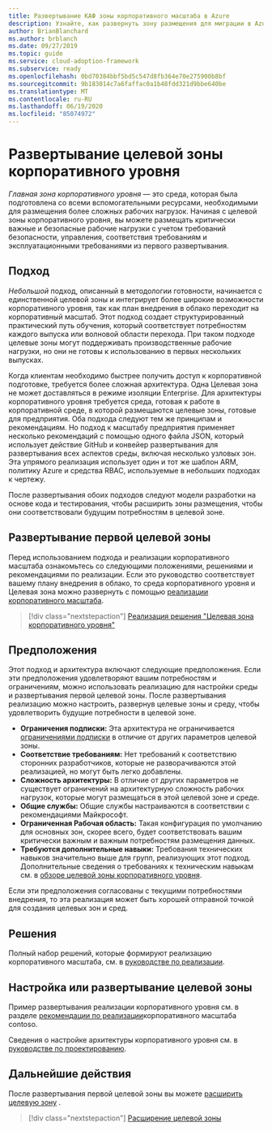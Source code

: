 ```yaml
---
title: Развертывание КАФ зоны корпоративного масштаба в Azure
description: Узнайте, как развернуть зону размещения для миграции в Azure.
author: BrianBlanchard
ms.author: brblanch
ms.date: 09/27/2019
ms.topic: guide
ms.service: cloud-adoption-framework
ms.subservice: ready
ms.openlocfilehash: 0bd70384bbf5bd5c547d8fb364e70e275900b8bf
ms.sourcegitcommit: 9b183014c7a6faffac0a1b48fdd321d9bbe640be
ms.translationtype: MT
ms.contentlocale: ru-RU
ms.lasthandoff: 06/19/2020
ms.locfileid: "85074972"
---
```

# <a name="deploy-an-enterprise-scale-landing-zone"></a>Развертывание целевой зоны корпоративного уровня

_Главная зона корпоративного уровня_ — это среда, которая была подготовлена со всеми вспомогательными ресурсами, необходимыми для размещения более сложных рабочих нагрузок. Начиная с целевой зоны корпоративного уровня, вы можете размещать критически важные и безопасные рабочие нагрузки с учетом требований безопасности, управления, соответствия требованиям и эксплуатационными требованиями из первого развертывания.

## <a name="approach"></a>Подход

_Небольшой_ подход, описанный в методологии готовности, начинается с единственной целевой зоны и интегрирует более широкие возможности корпоративного уровня, так как план внедрения в облако переходит на корпоративный масштаб. Этот подход создает структурированный практический путь обучения, который соответствует потребностям каждого выпуска или волновой области перехода. При таком подходе целевые зоны могут поддерживать производственные рабочие нагрузки, но они не готовы к использованию в первых нескольких выпусках.

Когда клиентам необходимо быстрее получить доступ к корпоративной подготовке, требуется более сложная архитектура. Одна Целевая зона не может доставляться в режиме изоляции Enterprise. Для архитектуры корпоративного уровня требуется среда, готовая к работе в корпоративной среде, в которой размещаются целевые зоны, готовые для предприятия. Оба подхода следуют тем же принципам и рекомендациям. Но подход к масштабу предприятия применяет несколько рекомендаций с помощью одного файла JSON, который использует действие GitHub и конвейер развертывания для развертывания всех аспектов среды, включая несколько узловых зон. Эта упрямого реализация использует один и тот же шаблон ARM, политику Azure и средства RBAC, используемые в небольших подходах к чертежу.

После развертывания обоих подходов следуют модели разработки на основе кода и тестирования, чтобы расширить зоны размещения, чтобы они соответствовали будущим потребностям в целевой зоне.

## <a name="deploy-the-first-landing-zone"></a>Развертывание первой целевой зоны

Перед использованием подхода и реализации корпоративного масштаба ознакомьтесь со следующими положениями, решениями и рекомендациями по реализации. Если это руководство соответствует вашему плану внедрения в облако, то среда корпоративного уровня и Целевая зона можно развернуть с помощью [реализации корпоративного масштаба](../enterprise-scale/implementation.md).

> [!div class="nextstepaction"]
> [Реализация решения "Целевая зона корпоративного уровня"](../enterprise-scale/implementation.md)

## <a name="assumptions"></a>Предположения

Этот подход и архитектура включают следующие предположения. Если эти предположения удовлетворяют вашим потребностям и ограничениям, можно использовать реализацию для настройки среды и развертывания первой целевой зоны. После развертывания реализацию можно настроить, развернув целевые зоны и среду, чтобы удовлетворить будущие потребности в целевой зоне.

- **Ограничения подписки:** Эта архитектура не ограничивается [ограничениями подписки](https://docs.microsoft.com/azure/azure-resource-manager/management/azure-subscription-service-limits) в отличие от других параметров целевой зоны.
- **Соответствие требованиям:** Нет требований к соответствию сторонних разработчиков, которые не разворачиваются этой реализацией, но могут быть легко добавлены.
- **Сложность архитектуры:** В отличие от других параметров не существует ограничений на архитектурную сложность рабочих нагрузок, которые могут размещаться в этой целевой зоне и среде.
- **Общие службы:** Общие службы настраиваются в соответствии с рекомендациями Майкрософт.
- **Ограниченная Рабочая область:** Такая конфигурация по умолчанию для основных зон, скорее всего, будет соответствовать вашим критически важным и важным потребностям размещения данных.
- **Требуются дополнительные навыки:** Требования технических навыков значительно выше для групп, реализующих этот подход. Дополнительные сведения о требованиях к техническим навыкам см. в [обзоре целевой зоны корпоративного уровня](../enterprise-scale/index.md).

Если эти предположения согласованы с текущими потребностями внедрения, то эта реализация может быть хорошей отправной точкой для создания целевых зон и сред.

## <a name="decisions"></a>Решения

Полный набор решений, которые формируют реализацию корпоративного масштаба, см. в [руководстве по реализации](../enterprise-scale/implementation-guidelines.md).

## <a name="customize-or-deploy-a-landing-zone"></a>Настройка или развертывание целевой зоны

Пример развертывания реализации корпоративного уровня см. в разделе [рекомендации по реализации](https://github.com/Azure/Enterprise-Scale/blob/main/docs/reference/contoso/Readme.md)корпоративного масштаба contoso.

Сведения о настройке архитектуры корпоративного уровня см. в [руководстве по проектированию](../enterprise-scale/design-guidelines.md).

## <a name="next-steps"></a>Дальнейшие действия

После развертывания первой целевой зоны вы можете [расширить целевую зону](../considerations/index.md) .

> [!div class="nextstepaction"]
> [Расширение целевой зоны](../considerations/index.md)
